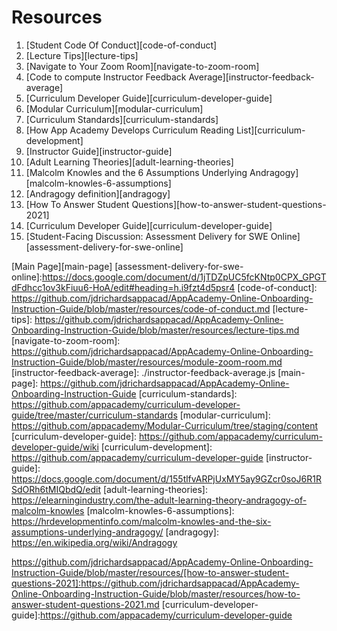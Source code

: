 # Resources

1. [Student Code Of Conduct][code-of-conduct]
2. [Lecture Tips][lecture-tips]
3. [Navigate to Your Zoom Room][navigate-to-zoom-room]
4. [Code to compute Instructor Feedback Average][instructor-feedback-average]
5. [Curriculum Developer Guide][curriculum-developer-guide]
6. [Modular Curriculum][modular-curriculum]
7. [Curriculum Standards][curriculum-standards]
8. [How App Academy Develops Curriculum Reading List][curriculum-development]
9. [Instructor Guide][instructor-guide]
10. [Adult Learning Theories][adult-learning-theories]
11. [Malcolm Knowles and the 6 Assumptions Underlying Andragogy][malcolm-knowles-6-assumptions]
12. [Andragogy definition][andragogy]
13. [How To Answer Student Questions][how-to-answer-student-questions-2021]
14. [Curriculum Developer Guide][curriculum-developer-guide]
15. [Student-Facing Discussion: Assessment Delivery for SWE
    Online][assessment-delivery-for-swe-online]

[Main Page][main-page]
[assessment-delivery-for-swe-online]:https://docs.google.com/document/d/1jTDZpUC5fcKNtp0CPX_GPGTdFdhcc1ov3kFiuu6-HoA/edit#heading=h.i9fzt4d5psr4
[code-of-conduct]: https://github.com/jdrichardsappacad/AppAcademy-Online-Onboarding-Instruction-Guide/blob/master/resources/code-of-conduct.md
[lecture-tips]: https://github.com/jdrichardsappacad/AppAcademy-Online-Onboarding-Instruction-Guide/blob/master/resources/lecture-tips.md
[navigate-to-zoom-room]: https://github.com/jdrichardsappacad/AppAcademy-Online-Onboarding-Instruction-Guide/blob/master/resources/module-zoom-room.md
[instructor-feedback-average]: ./instructor-feedback-average.js
[main-page]: https://github.com/jdrichardsappacad/AppAcademy-Online-Onboarding-Instruction-Guide
[curriculum-standards]: https://github.com/appacademy/curriculum-developer-guide/tree/master/curriculum-standards
[modular-curriculum]: https://github.com/appacademy/Modular-Curriculum/tree/staging/content
[curriculum-developer-guide]: https://github.com/appacademy/curriculum-developer-guide/wiki
[curriculum-development]: https://github.com/appacademy/curriculum-developer-guide
[instructor-guide]: https://docs.google.com/document/d/155tlfvARPjUxMY5ay9GZcr0soJ6R1RSdORh6tMIQbdQ/edit
[adult-learning-theories]: https://elearningindustry.com/the-adult-learning-theory-andragogy-of-malcolm-knowles
[malcolm-knowles-6-assumptions]: https://hrdevelopmentinfo.com/malcolm-knowles-and-the-six-assumptions-underlying-andragogy/
[andragogy]: https://en.wikipedia.org/wiki/Andragogy

https://github.com/jdrichardsappacad/AppAcademy-Online-Onboarding-Instruction-Guide/blob/master/resources/[how-to-answer-student-questions-2021]:https://github.com/jdrichardsappacad/AppAcademy-Online-Onboarding-Instruction-Guide/blob/master/resources/how-to-answer-student-questions-2021.md
[curriculum-developer-guide]:https://github.com/appacademy/curriculum-developer-guide
